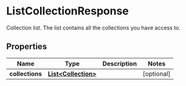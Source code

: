 

# ListCollectionResponse

Collection list. The list contains all the collections you have access to.
## Properties

Name | Type | Description | Notes
------------ | ------------- | ------------- | -------------
**collections** | [**List&lt;Collection&gt;**](Collection.md) |  |  [optional]



